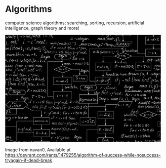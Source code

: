 # Algorithms
computer science algorithms; searching, sorting, recursion, artificial intelligence, graph theory and more!

![alt text](https://github.com/unobatbayar/algorithms/blob/master/images/r_1479255_BLneY.jpg)

Image from navan0, Available at https://devrant.com/rants/1479255/algorithm-of-success-while-nosuccess-tryagain-if-dead-break
